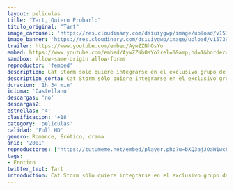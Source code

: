 ```yaml
---
layout: peliculas
title: "Tart, Quiero Probarlo"
titulo_original: "Tart"
image_carousel: 'https://res.cloudinary.com/dsiuiygwp/image/upload/v1573953006/tart-min_ox2bzd.jpg'
image_banner: 'https://res.cloudinary.com/dsiuiygwp/image/upload/v1573953010/maxresdefault_10_-min_ruiqmo.jpg'
trailer: https://www.youtube.com/embed/AywZZNhOsYo
embed: https://www.youtube.com/embed/AywZZNhOsYo?rel=0&amp;hd=1&border=0&wmode=opaque&enablejsapi=1&modestbranding=1&controls=1&showinfo=1
sandbox: allow-same-origin allow-forms
reproductor: 'fembed'
description: Cat Storm sólo quiere integrarse en el exclusivo grupo del instituto Hewitt en el barrio alto de Manhattan. Ella está interesada en William, el chico más popular del instituto, mientras su mejor amiga, Delilah, es una mala influencia que sólo ocasiona problemas.
description_corta: Cat Storm sólo quiere integrarse en el exclusivo grupo del instituto Hewitt en el barrio alto de Manhattan. Ella está interesada en William, el..
duracion: '1h 34 min'
idioma: 'Castellano'
descargas: 'no'
descargas2:
estrellas: '4'
clasificacion: '+18'
category: 'peliculas'
calidad: 'Full HD'
genero: Romance, Erótico, drama
anio: '2001'
reproductores: ["https://tutumeme.net/embed/player.php?u=bXQ3ajJOaW1wcFRGcEs2VW5XRGExTlRPMytmUnc3bHVwcWhoenVIUjI5SHF5TlNwc0taaG1jN2gwZHZSNTlIRHVhV2tZWitkNUtDVDNOL1ZvYW1rYjJkam13PT0"]
tags:
- Erotico
twitter_text: Tart
introduction: Cat Storm sólo quiere integrarse en el exclusivo grupo del instituto Hewitt en el barrio alto de Manhattan. Ella está interesada en William, el..
---
```



 







